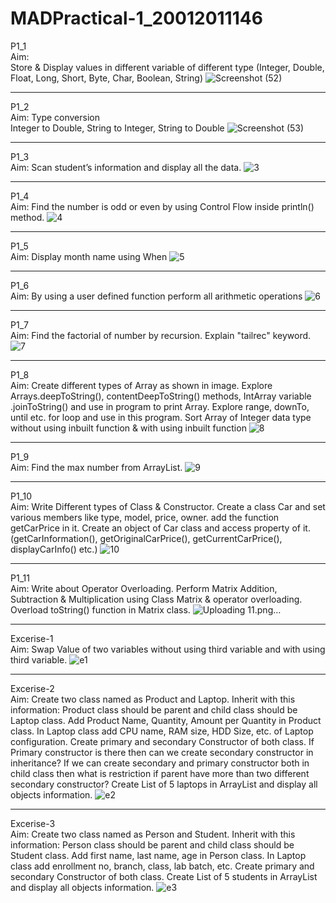 # MADPractical-1_20012011146

P1_1<br/>
Aim:<br/>
Store & Display values in different variable of different type (Integer, Double, Float, Long, Short, Byte, Char, Boolean, String)
![Screenshot (52)](https://user-images.githubusercontent.com/96626624/183330961-c779e5a2-d7e3-4514-b776-0f1b64ee8b61.png)

-------------------------------------------------------------------------------------------------------------------------------------------------------------------------

P1_2<br/>
Aim:
Type conversion<br/>
Integer to Double, String to Integer, String to Double
![Screenshot (53)](https://user-images.githubusercontent.com/96626624/183331469-774eab88-0c76-4ec8-ab54-41e1e00559d5.png)

-------------------------------------------------------------------------------------------------------------------------------------------------------------------------

P1_3<br/>
Aim:
Scan student’s information and display all the data.
![3](https://user-images.githubusercontent.com/96626624/184697064-93af7396-5c64-45a7-ae4f-eb4255dd47ed.jpg)

-------------------------------------------------------------------------------------------------------------------------------------------------------------------------
P1_4<br/>
Aim:
Find the number is odd or even by using Control Flow inside println() method.
![4](https://user-images.githubusercontent.com/96626624/186108275-225313e4-eba9-4980-a90f-1acee0e21aeb.jpg)

-------------------------------------------------------------------------------------------------------------------------------------------------------------------------

P1_5<br/>
Aim:
Display month name using When
![5](https://user-images.githubusercontent.com/96626624/186108255-ba934d29-74c2-49f2-8d97-7c58f9e7a254.jpg)

-------------------------------------------------------------------------------------------------------------------------------------------------------------------------

P1_6<br/>
Aim:
By using a user defined function perform all arithmetic operations
![6](https://user-images.githubusercontent.com/96626624/186108219-0407c2c7-8fa3-4bf5-823e-893129e22e88.jpg)

-------------------------------------------------------------------------------------------------------------------------------------------------------------------------

P1_7<br/>
Aim:
Find the factorial of number by recursion. Explain "tailrec" keyword.
![7](https://user-images.githubusercontent.com/96626624/186108176-050710dc-a853-4463-961f-5b6fc9536e5f.jpg)

-------------------------------------------------------------------------------------------------------------------------------------------------------------------------

P1_8<br/>
Aim:
Create different types of Array as shown in image. Explore Arrays.deepToString(), contentDeepToString() methods, IntArray variable .joinToString()  and use in program to print Array. Explore range, downTo, until etc. for loop and use in this program. Sort Array of Integer data type without using inbuilt function & with using inbuilt function
![8](https://user-images.githubusercontent.com/96626624/186108152-7878f04c-0652-46ca-a731-5a833cd891b6.jpg)

-------------------------------------------------------------------------------------------------------------------------------------------------------------------------

P1_9<br/>
Aim:
Find the max number from ArrayList.
![9](https://user-images.githubusercontent.com/96626624/186108095-ed2206d5-e10e-4837-975e-1432c8cf26c2.jpg)



-------------------------------------------------------------------------------------------------------------------------------------------------------------------------

P1_10<br/>
Aim:
Write Different types of Class & Constructor. Create a class Car and set various members like type, model, price, owner. add the function getCarPrice in it. Create an object of Car class and access property of it. (getCarInformation(), getOriginalCarPrice(), getCurrentCarPrice(), displayCarInfo() etc.)
![10](https://user-images.githubusercontent.com/96626624/186108028-0f65b7d5-0034-44d7-bb3d-fb3270cb890b.jpg)

-------------------------------------------------------------------------------------------------------------------------------------------------------------------------

P1_11<br/>
Aim:
Write about Operator Overloading. Perform Matrix Addition, Subtraction & Multiplication using Class Matrix & operator overloading. Overload toString() function in Matrix class.
![Uploading 11.png…]()

-------------------------------------------------------------------------------------------------------------------------------------------------------------------------
Excerise-1<br/>
Aim:
Swap Value of two variables without using third variable and with using third variable.
![e1](https://user-images.githubusercontent.com/96626624/186107994-dc724741-6e21-41d2-9f4f-2ca220a6792c.jpg)

-------------------------------------------------------------------------------------------------------------------------------------------------------------------------

Excerise-2<br/>
Aim:
Create two class named as Product and Laptop. Inherit with this information: Product class should be parent and child class should be Laptop class. 
Add Product Name, Quantity, Amount per Quantity in Product class. In Laptop class add CPU name, RAM size, HDD Size, etc. of Laptop configuration. 
Create primary and secondary Constructor of both class. 
If Primary constructor is there then can we create secondary constructor in inheritance? 
If we can create secondary and primary constructor both in child class then what is restriction if parent have more than two different secondary constructor? 
Create List of 5 laptops in ArrayList and display all objects information.
![e2](https://user-images.githubusercontent.com/96626624/186107959-266c29ba-0de3-4911-95e1-69f27e585e9d.jpg)

-------------------------------------------------------------------------------------------------------------------------------------------------------------------------

Excerise-3<br/>
Aim:
Create two class named as Person and Student. Inherit with this information: Person class should be parent and child class should be Student class. 
Add first name, last name, age in Person class. In Laptop class add enrollment no, branch, class, lab batch, etc. 
Create primary and secondary Constructor of both class. 
Create List of 5 students in ArrayList and display all objects information.
![e3](https://user-images.githubusercontent.com/96626624/186107908-19933945-75ce-4f8c-bc6a-7ff801743e56.jpg)
